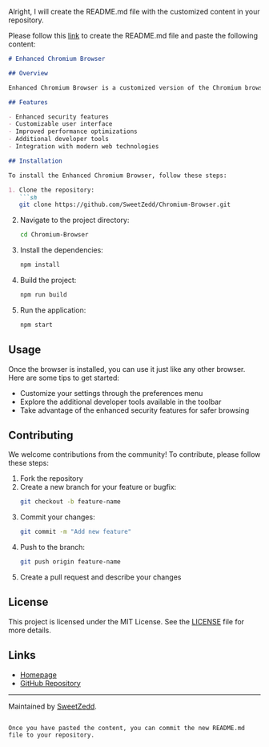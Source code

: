 Alright, I will create the README.md file with the customized content in your repository.

Please follow this [link](https://github.com/SweetZedd/Chromium-Browser/new/main?filename=README.md) to create the README.md file and paste the following content:

```markdown
# Enhanced Chromium Browser

## Overview

Enhanced Chromium Browser is a customized version of the Chromium browser with additional features and enhancements. This project aims to provide users with a more powerful and versatile browsing experience.

## Features

- Enhanced security features
- Customizable user interface
- Improved performance optimizations
- Additional developer tools
- Integration with modern web technologies

## Installation

To install the Enhanced Chromium Browser, follow these steps:

1. Clone the repository:
   ```sh
   git clone https://github.com/SweetZedd/Chromium-Browser.git
   ```
2. Navigate to the project directory:
   ```sh
   cd Chromium-Browser
   ```
3. Install the dependencies:
   ```sh
   npm install
   ```
4. Build the project:
   ```sh
   npm run build
   ```
5. Run the application:
   ```sh
   npm start
   ```

## Usage

Once the browser is installed, you can use it just like any other browser. Here are some tips to get started:

- Customize your settings through the preferences menu
- Explore the additional developer tools available in the toolbar
- Take advantage of the enhanced security features for safer browsing

## Contributing

We welcome contributions from the community! To contribute, please follow these steps:

1. Fork the repository
2. Create a new branch for your feature or bugfix:
   ```sh
   git checkout -b feature-name
   ```
3. Commit your changes:
   ```sh
   git commit -m "Add new feature"
   ```
4. Push to the branch:
   ```sh
   git push origin feature-name
   ```
5. Create a pull request and describe your changes

## License

This project is licensed under the MIT License. See the [LICENSE](LICENSE) file for more details.

## Links

- [Homepage](https://replit.com/@SweetZedd/Chromium-Enhancer-1)
- [GitHub Repository](https://github.com/SweetZedd/Chromium-Browser)

---

Maintained by [SweetZedd](https://github.com/SweetZedd).
```

Once you have pasted the content, you can commit the new README.md file to your repository.
